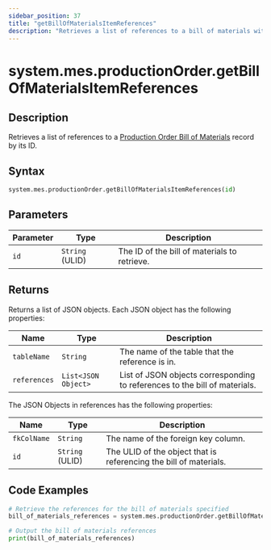 ```yaml
---
sidebar_position: 37
title: "getBillOfMaterialsItemReferences"
description: "Retrieves a list of references to a bill of materials with the given ID."
---
```


# system.mes.productionOrder.getBillOfMaterialsItemReferences

## Description

Retrieves a list of references to a [Production Order Bill of Materials](../../data-model/production-order-model/production-order-bill-of-material) record by its ID.

## Syntax

```python
system.mes.productionOrder.getBillOfMaterialsItemReferences(id)
```

## Parameters

| Parameter | Type            | Description                                  |
| --------- | --------------- | -------------------------------------------- |
| `id`      | `String` (ULID) | The ID of the bill of materials to retrieve. |

## Returns

Returns a list of JSON objects. Each JSON object has the following properties:

| Name         | Type                | Description                                                                |
| ------------ | ------------------- | -------------------------------------------------------------------------- |
| `tableName`  | `String`            | The name of the table that the reference is in.                            |
| `references` | `List<JSON Object>` | List of JSON objects corresponding to references to the bill of materials. |

The JSON Objects in references has the following properties:

| Name        | Type            | Description                                                       |
| ----------- | --------------- | ----------------------------------------------------------------- |
| `fkColName` | `String`        | The name of the foreign key column.                               |
| `id`        | `String` (ULID) | The ULID of the object that is referencing the bill of materials. |

## Code Examples

```python
# Retrieve the references for the bill of materials specified
bill_of_materials_references = system.mes.productionOrder.getBillOfMaterialsItemReferences('01JQ31CZMB-E7QA782B-5B521H4M')

# Output the bill of materials references
print(bill_of_materials_references)
```

